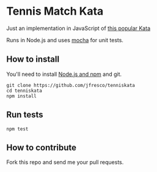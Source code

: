 # Tennis Match Kata
Just an implementation in JavaScript of [this popular Kata](http://codingdojo.org/cgi-bin/index.pl?KataTennis)

Runs in Node.js and uses [mocha](http://mochajs.org/) for unit tests.

## How to install
You'll need to install [Node.js and npm](http://www.nodejs.org) and git.
```
git clone https://github.com/jfresco/tenniskata
cd tenniskata
npm install
```

## Run tests
```
npm test
```

## How to contribute
Fork this repo and send me your pull requests.
